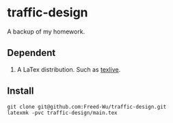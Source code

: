 traffic-design
===============

A backup of my homework.

Dependent
---------

1.  A LaTex distribution. Such as [texlive].

Install
-------

``` {.zsh}
git clone git@github.com:Freed-Wu/traffic-design.git
latexmk -pvc traffic-design/main.tex
```

  [texlive]: https://github.com/TeX-Live/texlive-source
